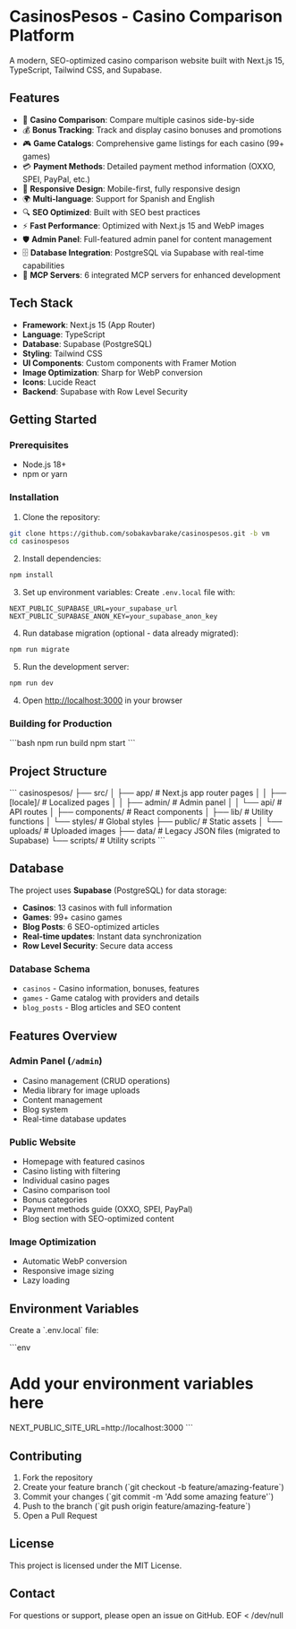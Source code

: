 # CasinosPesos - Casino Comparison Platform

A modern, SEO-optimized casino comparison website built with Next.js 15, TypeScript, Tailwind CSS, and Supabase.

## Features

- 🎰 **Casino Comparison**: Compare multiple casinos side-by-side
- 💰 **Bonus Tracking**: Track and display casino bonuses and promotions
- 🎮 **Game Catalogs**: Comprehensive game listings for each casino (99+ games)
- 💳 **Payment Methods**: Detailed payment method information (OXXO, SPEI, PayPal, etc.)
- 📱 **Responsive Design**: Mobile-first, fully responsive design
- 🌍 **Multi-language**: Support for Spanish and English
- 🔍 **SEO Optimized**: Built with SEO best practices
- ⚡ **Fast Performance**: Optimized with Next.js 15 and WebP images
- 🛡️ **Admin Panel**: Full-featured admin panel for content management
- 🗄️ **Database Integration**: PostgreSQL via Supabase with real-time capabilities
- 🤖 **MCP Servers**: 6 integrated MCP servers for enhanced development

## Tech Stack

- **Framework**: Next.js 15 (App Router)
- **Language**: TypeScript
- **Database**: Supabase (PostgreSQL)
- **Styling**: Tailwind CSS
- **UI Components**: Custom components with Framer Motion
- **Image Optimization**: Sharp for WebP conversion
- **Icons**: Lucide React
- **Backend**: Supabase with Row Level Security

## Getting Started

### Prerequisites

- Node.js 18+ 
- npm or yarn

### Installation

1. Clone the repository:
```bash
git clone https://github.com/sobakavbarake/casinospesos.git -b vm
cd casinospesos
```

2. Install dependencies:
```bash
npm install
```

3. Set up environment variables:
Create `.env.local` file with:
```env
NEXT_PUBLIC_SUPABASE_URL=your_supabase_url
NEXT_PUBLIC_SUPABASE_ANON_KEY=your_supabase_anon_key
```

4. Run database migration (optional - data already migrated):
```bash
npm run migrate
```

5. Run the development server:
```bash
npm run dev
```

4. Open [http://localhost:3000](http://localhost:3000) in your browser

### Building for Production

\`\`\`bash
npm run build
npm start
\`\`\`

## Project Structure

\`\`\`
casinospesos/
├── src/
│   ├── app/                 # Next.js app router pages
│   │   ├── [locale]/        # Localized pages
│   │   ├── admin/           # Admin panel
│   │   └── api/             # API routes
│   ├── components/          # React components
│   ├── lib/                 # Utility functions
│   └── styles/             # Global styles
├── public/                  # Static assets
│   └── uploads/            # Uploaded images
├── data/                   # Legacy JSON files (migrated to Supabase)
└── scripts/                # Utility scripts
\`\`\`

## Database

The project uses **Supabase** (PostgreSQL) for data storage:

- **Casinos**: 13 casinos with full information
- **Games**: 99+ casino games
- **Blog Posts**: 6 SEO-optimized articles
- **Real-time updates**: Instant data synchronization
- **Row Level Security**: Secure data access

### Database Schema

- `casinos` - Casino information, bonuses, features
- `games` - Game catalog with providers and details
- `blog_posts` - Blog articles and SEO content

## Features Overview

### Admin Panel (`/admin`)
- Casino management (CRUD operations)
- Media library for image uploads
- Content management
- Blog system
- Real-time database updates

### Public Website
- Homepage with featured casinos
- Casino listing with filtering
- Individual casino pages
- Casino comparison tool
- Bonus categories
- Payment methods guide (OXXO, SPEI, PayPal)
- Blog section with SEO-optimized content

### Image Optimization
- Automatic WebP conversion
- Responsive image sizing
- Lazy loading

## Environment Variables

Create a \`.env.local\` file:

\`\`\`env
# Add your environment variables here
NEXT_PUBLIC_SITE_URL=http://localhost:3000
\`\`\`

## Contributing

1. Fork the repository
2. Create your feature branch (\`git checkout -b feature/amazing-feature\`)
3. Commit your changes (\`git commit -m 'Add some amazing feature'\`)
4. Push to the branch (\`git push origin feature/amazing-feature\`)
5. Open a Pull Request

## License

This project is licensed under the MIT License.

## Contact

For questions or support, please open an issue on GitHub.
EOF < /dev/null
